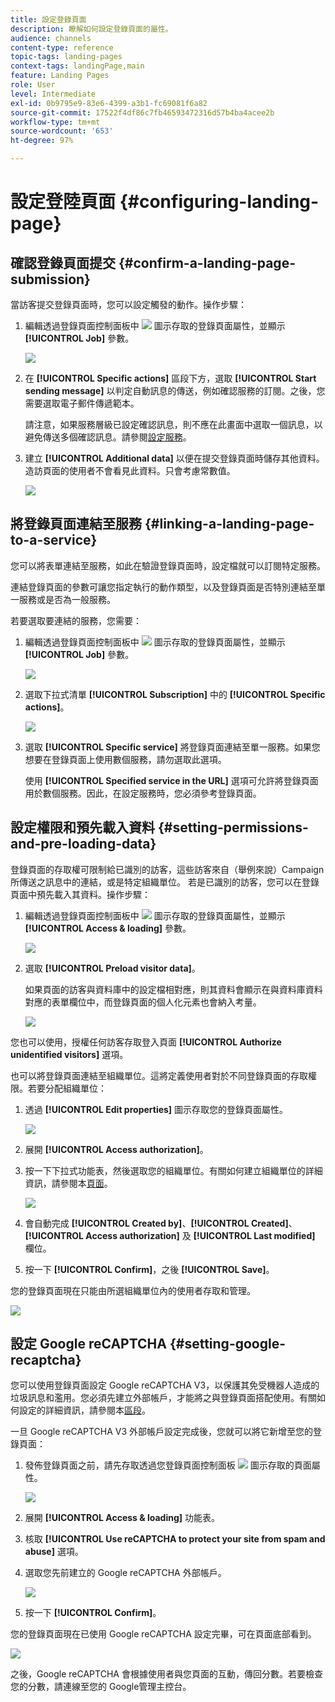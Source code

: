 ```yaml
---
title: 設定登錄頁面
description: 瞭解如何設定登錄頁面的屬性。
audience: channels
content-type: reference
topic-tags: landing-pages
context-tags: landingPage,main
feature: Landing Pages
role: User
level: Intermediate
exl-id: 0b9795e9-83e6-4399-a3b1-fc69081f6a82
source-git-commit: 17522f4df86c7fb46593472316d57b4ba4acee2b
workflow-type: tm+mt
source-wordcount: '653'
ht-degree: 97%

---
```


# 設定登陸頁面 {#configuring-landing-page}

## 確認登錄頁面提交 {#confirm-a-landing-page-submission}

當訪客提交登錄頁面時，您可以設定觸發的動作。操作步驟：

1. 編輯透過登錄頁面控制面板中 ![](assets/edit_darkgrey-24px.png) 圖示存取的登錄頁面屬性，並顯示 **[!UICONTROL Job]** 參數。

   ![](assets/lp_edit_properties_button.png)

1. 在 **[!UICONTROL Specific actions]** 區段下方，選取 **[!UICONTROL Start sending message]** 以判定自動訊息的傳送，例如確認服務的訂閱。之後，您需要選取電子郵件傳遞範本。

   請注意，如果服務層級已設定確認訊息，則不應在此畫面中選取一個訊息，以避免傳送多個確認訊息。請參閱[設定服務](../../audiences/using/creating-a-service.md)。

1. 建立 **[!UICONTROL Additional data]** 以便在提交登錄頁面時儲存其他資料。造訪頁面的使用者不會看見此資料。只會考慮常數值。

   ![](assets/lp_parameters_6.png)

## 將登錄頁面連結至服務 {#linking-a-landing-page-to-a-service}

您可以將表單連結至服務，如此在驗證登錄頁面時，設定檔就可以訂閱特定服務。

連結登錄頁面的參數可讓您指定執行的動作類型，以及登錄頁面是否特別連結至單一服務或是否為一般服務。

若要選取要連結的服務，您需要：

1. 編輯透過登錄頁面控制面板中 ![](assets/edit_darkgrey-24px.png) 圖示存取的登錄頁面屬性，並顯示 **[!UICONTROL Job]** 參數。

   ![](assets/lp_edit_properties_button.png)

1. 選取下拉式清單 **[!UICONTROL Subscription]** 中的 **[!UICONTROL Specific actions]**。

   ![](assets/lp_parameters_5.png)

1. 選取 **[!UICONTROL Specific service]** 將登錄頁面連結至單一服務。如果您想要在登錄頁面上使用數個服務，請勿選取此選項。

   使用 **[!UICONTROL Specified service in the URL]** 選項可允許將登錄頁面用於數個服務。因此，在設定服務時，您必須參考登錄頁面。

## 設定權限和預先載入資料 {#setting-permissions-and-pre-loading-data}

登錄頁面的存取權可限制給已識別的訪客，這些訪客來自（舉例來說）Campaign 所傳送之訊息中的連結，或是特定組織單位。
若是已識別的訪客，您可以在登錄頁面中預先載入其資料。操作步驟：

1. 編輯透過登錄頁面控制面板中 ![](assets/edit_darkgrey-24px.png) 圖示存取的登錄頁面屬性，並顯示 **[!UICONTROL Access & loading]** 參數。

   ![](assets/lp_edit_properties_button.png)

1. 選取 **[!UICONTROL Preload visitor data]**。

   如果頁面的訪客與資料庫中的設定檔相對應，則其資料會顯示在與資料庫資料對應的表單欄位中，而登錄頁面的個人化元素也會納入考量。

   ![](assets/lp_parameters_3_temp.png)

您也可以使用，授權任何訪客存取登入頁面 **[!UICONTROL Authorize unidentified visitors]** 選項。

<!--Use the URL parameters to identify the visitors, using the **[!UICONTROL Authorize visitor identification via URL parameters]** option: then you must choose the loading key and map the filter parameters with the parameters of the corresponding URL.-->

也可以將登錄頁面連結至組織單位。這將定義使用者對於不同登錄頁面的存取權限。若要分配組織單位：

1. 透過 **[!UICONTROL Edit properties]** 圖示存取您的登錄頁面屬性。

   ![](assets/lp_parameters_google3.png)

1. 展開 **[!UICONTROL Access authorization]**。

1. 按一下下拉式功能表，然後選取您的組織單位。有關如何建立組織單位的詳細資訊，請參閱本[頁面](../../administration/using/organizational-units.md)。

   ![](assets/lp_org_unit_2.png)

1. 會自動完成 **[!UICONTROL Created by]**、**[!UICONTROL Created]**、**[!UICONTROL Access authorization]** 及 **[!UICONTROL Last modified]** 欄位。

1. 按一下 **[!UICONTROL Confirm]**，之後 **[!UICONTROL Save]**。

您的登錄頁面現在只能由所選組織單位內的使用者存取和管理。

![](assets/lp_org_unit_3.png)

## 設定 Google reCAPTCHA {#setting-google-recaptcha}

您可以使用登錄頁面設定 Google reCAPTCHA V3，以保護其免受機器人造成的垃圾訊息和濫用。您必須先建立外部帳戶，才能將之與登錄頁面搭配使用。有關如何設定的詳細資訊，請參閱本[區段](../../administration/using/external-accounts.md#google-recaptcha-external-account)。

一旦 Google reCAPTCHA V3 外部帳戶設定完成後，您就可以將它新增至您的登錄頁面：

1. 發佈登錄頁面之前，請先存取透過您登錄頁面控制面板 ![](assets/edit_darkgrey-24px.png) 圖示存取的頁面屬性。

   ![](assets/lp_parameters_google3.png)

1. 展開 **[!UICONTROL Access & loading]** 功能表。
1. 核取 **[!UICONTROL Use reCAPTCHA to protect your site from spam and abuse]** 選項。
1. 選取您先前建立的 Google reCAPTCHA 外部帳戶。

   ![](assets/lp_parameters_google_temp.png)

1. 按一下 **[!UICONTROL Confirm]**。

您的登錄頁面現在已使用 Google reCAPTCHA 設定完畢，可在頁面底部看到。

![](assets/lp_parameters_google2.png)

之後，Google reCAPTCHA 會根據使用者與您頁面的互動，傳回分數。若要檢查您的分數，請連線至您的 Google管理主控台。
